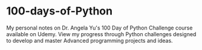 # 100-days-of-Python
My personal notes on Dr. Angela Yu's 100 Day of Python Challenge course available on Udemy. View my progress through Python challenges designed to develop and master Advanced programming projects and ideas. 
